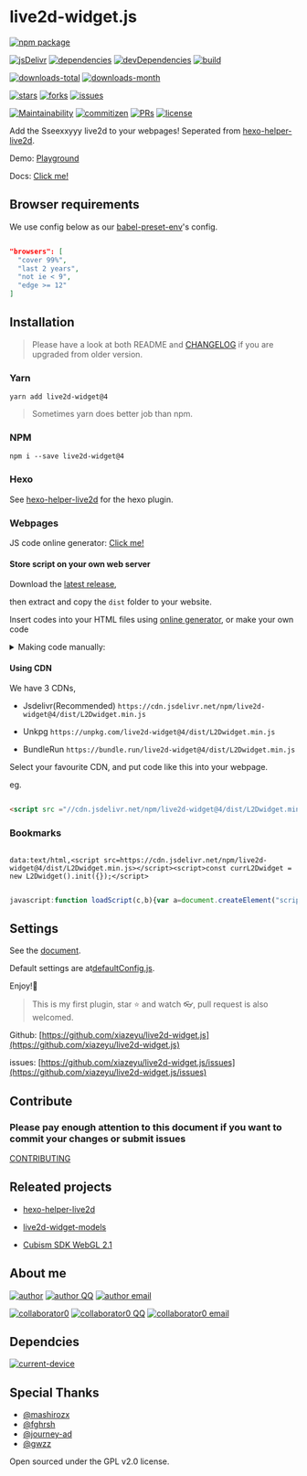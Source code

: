 # live2d-widget.js

[![npm package][npm-package]][npm-package-url]

[![jsDelivr][jsDelivr]][jsdelivr-url]
[![dependencies][dependencies]][dependencies-url]
[![devDependencies][devDependencies]][devDependencies-url]
[![build][build]][build-url]

[![downloads-total][downloads-total]][downloads-total-url]
[![downloads-month][downloads-month]][downloads-month-url]

[![stars][stars]][stars-url]
[![forks][forks]][forks-url]
[![issues][issues]][issues-url]

[![Maintainability][Maintainability]][Maintainability-url]
[![commitizen][commitizen]][commitizen-url]
[![PRs][PRs]][PRs-url]
[![license][license]][license-url]

Add the Sseexxyyy live2d to your webpages! Seperated from [hexo-helper-live2d](https://github.com/EYHN/hexo-helper-live2d).

Demo: [Playground](https://l2dwidget.js.org/playground.html)

Docs: [Click me!](https://l2dwidget.js.org/docs/index.html)

## Browser requirements

We use config below as our [babel-preset-env](https://babeljs.io/docs/plugins/preset-env/)'s config.

```json

"browsers": [
  "cover 99%",
  "last 2 years",
  "not ie < 9",
  "edge >= 12"
]

```

## Installation

> Please have a look at both README and [CHANGELOG](CHANGELOG.md) if you are upgraded from older version.

### Yarn

`yarn add live2d-widget@4`

> Sometimes yarn does better job than npm.

### NPM

`npm i --save live2d-widget@4`

### Hexo

See [hexo-helper-live2d](https://github.com/EYHN/hexo-helper-live2d) for the hexo plugin.

### Webpages

JS code online generator: [Click me!](https://l2dwidget.js.org/generator.html)

#### Store script on your own web server

Download the [latest release](https://github.com/xiazeyu/live2d-widget.js/releases),

then extract and copy the `dist` folder to your website.

Insert codes into your HTML files using [online generator](https://l2dwidget.js.org/generator.html), or make your own code

<details><summary>Making code manually:</summary><br>

import the js(replcae your own js path here in the `src`):

eg.

```html

<script src="//js/live2d-widget/L2Dwidget.min.js"></script>

```

Then init it.

eg.

```js

var currL2Dwidget = new L2Dwidget().init({});

```

Or with your own config

eg.

```js

var currL2Dwidget = new L2Dwidget().init({
  'modelJsonPath': "https://cdn.jsdelivr.net/npm/live2d-widget-model-shizuku/assets/shizuku.model.json",
  'displayWidth': 150,
  'mobileShow': true
});

```

</details>

#### Using CDN

We have 3 CDNs,

- Jsdelivr(Recommended)
  `https://cdn.jsdelivr.net/npm/live2d-widget@4/dist/L2Dwidget.min.js`

- Unkpg
  `https://unpkg.com/live2d-widget@4/dist/L2Dwidget.min.js`

- BundleRun
  `https://bundle.run/live2d-widget@4/dist/L2Dwidget.min.js`

Select your favourite CDN, and put code like this into your webpage.

eg.

```html

<script src ="//cdn.jsdelivr.net/npm/live2d-widget@4/dist/L2Dwidget.min.js"></script>

```

### Bookmarks

```url

data:text/html,<script src=https://cdn.jsdelivr.net/npm/live2d-widget@4/dist/L2Dwidget.min.js></script><script>const currL2Dwidget = new L2Dwidget().init({});</script>

```

```js

javascript:function loadScript(c,b){var a=document.createElement("script");a.type="text/javascript";"undefined"!=typeof b&&(a.readyState?a.onreadystatechange=function(){if("loaded"==a.readyState||"complete"==a.readyState)a.onreadystatechange=null,b()}:a.onload=function(){b()});a.src=c;document.body.appendChild(a)};loadScript("https://cdn.jsdelivr.net/npm/live2d-widget@4/dist/L2Dwidget.min.js",function(){const currL2Dwidget = new L2Dwidget().init({});});

```

## Settings

See the [document](https://l2dwidget.js.org/docs/typedef/index.html#static-typedef-Config).

Default settings are at[defaultConfig.js](https://cdn.jsdelivr.net/npm/live2d-widget@4/dist/defaultConfig.js).

Enjoy!:beer:

> This is my first plugin, star :star: and watch :eyeglasses:, pull request is also welcomed.

Github: [https://github.com/xiazeyu/live2d-widget.js](https://github.com/xiazeyu/live2d-widget.js)

issues: [https://github.com/xiazeyu/live2d-widget.js/issues](https://github.com/xiazeyu/live2d-widget.js/issues)

## Contribute

### Please pay enough attention to this document if you want to commit your changes or submit issues

[CONTRIBUTING](.github/CONTRIBUTING.md)

## Releated projects

- [hexo-helper-live2d](https://github.com/EYHN/hexo-helper-live2d)

- [live2d-widget-models](https://github.com/xiazeyu/live2d-widget-models)

- [Cubism SDK WebGL 2.1](http://sites.cybernoids.jp/cubism-sdk2_e/webgl2-1)

## About me

[![author][author]][author-url]
[![author QQ][author-qq]][author-qq-url]
[![author email][author-email]][author-email-url]

[![collaborator0][collaborator0]][collaborator0-url]
[![collaborator0 QQ][collaborator0-qq]][collaborator0-qq-url]
[![collaborator0 email][collaborator0-email]][collaborator0-email-url]

## Dependcies

[![current-device][current-device]][current-device-url]

## Special Thanks

- [@mashirozx](https://github.com/mashirozx)
- [@fghrsh](https://github.com/fghrsh)
- [@journey-ad](https://github.com/journey-ad)
- [@gwzz](https://github.com/gwzz)

Open sourced under the GPL v2.0 license.

[build]: https://www.travis-ci.org/xiazeyu/live2d-widget.js.svg?branch=master
[build-url]: https://www.travis-ci.org/xiazeyu/live2d-widget.js.svg?branch=master

[npm-package]: https://badge.fury.io/js/live2d-widget.svg?label=live2d-widget
[npm-package-url]: https://yarn.pm/live2d-widget

[jsDelivr]: https://data.jsdelivr.com/v1/package/npm/live2d-widget/badge
[jsDelivr-url]: https://www.jsdelivr.com/package/npm/live2d-widget

[dependencies]: https://img.shields.io/david/xiazeyu/live2d-widget.js.svg
[dependencies-url]: javascript:void(0);

[devDependencies]:  https://img.shields.io/david/dev/xiazeyu/live2d-widget.js.svg
[devDependencies-url]: javascript:void(0);

[downloads-total]:  https://img.shields.io/npm/dt/live2d-widget.svg
[downloads-total-url]: https://www.npmjs.com/package/live2d-widget

[downloads-month]: https://img.shields.io/npm/dm/live2d-widget.svg
[downloads-month-url]: https://www.npmjs.com/package/live2d-widget

[stars]: https://img.shields.io/github/stars/xiazeyu/live2d-widget.js.svg
[stars-url]: https://github.com/xiazeyu/live2d-widget.js/stargazers

[forks]: https://img.shields.io/github/forks/xiazeyu/live2d-widget.js.svg
[forks-url]: https://github.com/xiazeyu/live2d-widget.js/network

[issues]: https://img.shields.io/github/issues/xiazeyu/live2d-widget.js.svg
[issues-url]: https://github.com/xiazeyu/live2d-widget.js/issues

[Maintainability]: https://api.codeclimate.com/v1/badges/8d737c43dabeb0f75348/maintainability
[Maintainability-url]: https://codeclimate.com/github/xiazeyu/live2d-widget.js/maintainability

[commitizen]: https://img.shields.io/badge/commitizen-friendly-brightgreen.svg
[commitizen-url]: http://commitizen.github.io/cz-cli/

[PRs]: https://img.shields.io/badge/PRs-welcome-brightgreen.svg?style=flat-square
[PRs-url]: http://makeapullrequest.com

[license]: https://img.shields.io/github/license/xiazeyu/live2d-widget.js.svg
[license-url]: https://github.com/xiazeyu/live2d-widget.js/blob/master/LICENSE

[author]: https://img.shields.io/badge/author-cneyhn-green.svg
[author-url]: https://delusion.coding.me/

[author-qq]: https://img.shields.io/badge/QQ-1106996185-blue.svg
[author-qq-url]: tencent://message/?uin=1106996185&Site=Senlon.Net&Menu=yes

[author-email]: https://img.shields.io/badge/Emali%20me-cneyhn@gmail.com-green.svg
[author-email-url]: mailto:cneyhn@gmail.com

[collaborator0]: https://img.shields.io/badge/author-xiazeyu-green.svg
[collaborator0-url]: https://xiazeyu.coding.me/

[collaborator0-qq]: https://img.shields.io/badge/QQ-2320732807-blue.svg
[collaborator0-qq-url]: tencent://message/?uin=2320732807&Site=Senlon.Net&Menu=yes

[collaborator0-email]: https://img.shields.io/badge/Emali%20me-xiazeyu_2011@126.com-green.svg
[collaborator0-email-url]: mailto:xiazeyu_2011@126.com

[current-device]: https://img.shields.io/npm/v/current-device.svg?label=current-device
[current-device-url]: https://github.com/matthewhudson/current-device
